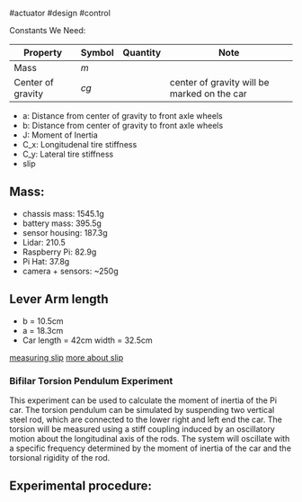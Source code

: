 #actuator #design #control 

Constants We Need:

| Property | Symbol | Quantity | Note |
| ---- | - | - | - |
| Mass | $m$ | | |
| Center of gravity | $cg$ | | center of gravity will be marked on the car |
- a: Distance from center of gravity to front axle wheels
- b: Distance from center of gravity to front axle wheels
- J: Moment of Inertia
- C_x: Longitudenal tire stiffness
- C_y: Lateral tire stiffness
- slip


## Mass:
- chassis mass: 1545.1g
- battery mass: 395.5g
- sensor housing: 187.3g
- Lidar: 210.5
- Raspberry Pi: 82.9g
- Pi Hat: 37.8g
- camera + sensors: ~250g

## Lever Arm length
- b = 10.5cm
- a = 18.3cm
- Car length = 42cm
 width = 32.5cm

[measuring slip](http://salesmanual.deere.com/sales/salesmanual/en_NA/tractors/2012/feature/ballasting_and_optimizing_performance/7/7r_ballast_wheel_slip.html)
[more about slip](https://en.wikipedia.org/wiki/Slip_(vehicle_dynamics))

### Bifilar Torsion Pendulum Experiment

This experiment can be used to calculate the moment of inertia of the Pi car. The torsion pendulum can be simulated by suspending two vertical steel rod, which are connected to the lower right and left end the car. The torsion will be measured using a stiff coupling induced by an oscillatory motion about the longitudinal axis of the rods. The system will oscillate with a specific frequency determined by the moment of inertia of the car and the torsional rigidity of the rod. 

Experimental procedure:
- 